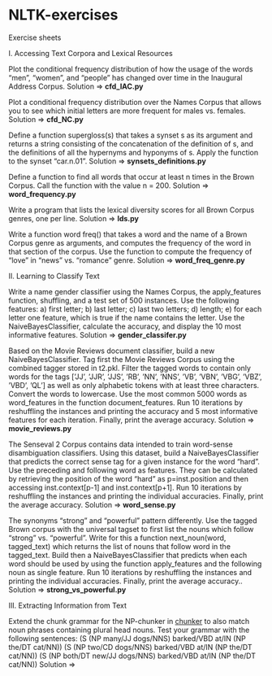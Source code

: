 # NLTK-exercises

Exercise sheets

I. Accessing Text Corpora and Lexical Resources

Plot the conditional frequency distribution of how the usage of the words “men”, “women”,
and “people” has changed over time in the Inaugural Address Corpus.
    Solution => **cfd_IAC.py**
 
Plot a conditional frequency distribution over the Names Corpus that allows you to see
which initial letters are more frequent for males vs. females.
    Solution => **cfd_NC.py**
  
Define a function supergloss(s) that takes a synset s as its argument and returns a
string consisting of the concatenation of the definition of s, and the definitions of all the
hypernyms and hyponyms of s. Apply the function to the synset “car.n.01”.
    Solution => **synsets_definitions.py**
  
Define a function to find all words that occur at least n times in the Brown Corpus. Call
the function with the value n = 200.
    Solution => **word_frequency.py**
  
Write a program that lists the lexical diversity scores for all Brown Corpus genres, one
per line.
    Solution => **lds.py**
  
Write a function word freq() that takes a word and the name of a Brown Corpus genre
as arguments, and computes the frequency of the word in that section of the corpus. Use
the function to compute the frequency of “love” in “news” vs. “romance” genre.
    Solution => **word_freq_genre.py**
    
II. Learning to Classify Text

Write a name gender classifier using the Names Corpus, the apply_features function,
shuffling, and a test set of 500 instances. Use the following features:
a) first letter;
b) last letter;
c) last two letters;
d) length;
e) for each letter one feature, which is true if the name contains the letter.
Use the NaiveBayesClassifier, calculate the accuracy, and display the 10 most informative features.
    Solution => **gender_classifer.py**

Based on the Movie Reviews document classifier, build a new
NaiveBayesClassifier. Tag first the Movie Reviews Corpus using the combined tagger stored in t2.pkl. Filter the tagged words to contain only
words for the tags [’JJ’, ’JJR’, ’JJS’, ’RB’, ’NN’, ’NNS’, ’VB’, ’VBN’, ’VBG’, ’VBZ’,
’VBD’, ’QL’] as well as only alphabetic tokens with at least three characters. Convert the
words to lowercase. Use the most common 5000 words as word_features in the function
document_features.
Run 10 iterations by reshuffling the instances and printing the accuracy and 5 most
informative features for each iteration. Finally, print the average accuracy.
    Solution => **movie_reviews.py**

The Senseval 2 Corpus contains data intended to train word-sense disambiguation classifiers. Using this dataset, build a NaiveBayesClassifier that predicts the correct sense
tag for a given instance for the word “hard”.
Use the preceding and following word as features. They can be calculated by retrieving the
position of the word “hard” as p=inst.position and then accessing inst.context[p-1]
and inst.context[p+1].
Run 10 iterations by reshuffling the instances and printing the individual accuracies.
Finally, print the average accuracy. 
    Solution => **word_sense.py**

The synonyms “strong” and “powerful” pattern differently. Use the tagged Brown corpus
with the universal tagset to first list the nouns which follow “strong” vs. “powerful”. Write
for this a function next_noun(word, tagged_text) which returns the list of nouns that
follow word in the tagged_text. Build then a NaiveBayesClassifier that predicts when
each word should be used by using the function apply_features and the following noun
as single feature.
Run 10 iterations by reshuffling the instances and printing the individual accuracies.
Finally, print the average accuracy.. 
    Solution => **strong_vs_powerful.py**
    
III. Extracting Information from Text

Extend the chunk grammar for the NP-chunker in [chunker](http://www.nltk.org/book/pylisting/code_chunkex.py) 
to also match noun phrases containing plural head nouns. Test your grammar with the following sentences:
(S (NP many/JJ dogs/NNS) barked/VBD at/IN (NP the/DT cat/NN))
(S (NP two/CD dogs/NNS) barked/VBD at/IN (NP the/DT cat/NN))
(S (NP both/DT new/JJ dogs/NNS) barked/VBD at/IN (NP the/DT cat/NN))
    Solution =>
